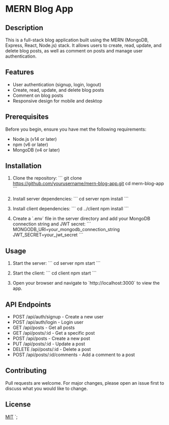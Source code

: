# MERN Blog App

## Description
This is a full-stack blog application built using the MERN (MongoDB, Express, React, Node.js) stack. It allows users to create, read, update, and delete blog posts, as well as comment on posts and manage user authentication.

## Features
- User authentication (signup, login, logout)
- Create, read, update, and delete blog posts
- Comment on blog posts
- Responsive design for mobile and desktop

## Prerequisites
Before you begin, ensure you have met the following requirements:
- Node.js (v14 or later)
- npm (v6 or later)
- MongoDB (v4 or later)

## Installation

1. Clone the repository:
   \`\`\`
   git clone https://github.com/yourusername/mern-blog-app.git
   cd mern-blog-app
   \`\`\`

2. Install server dependencies:
   \`\`\`
   cd server
   npm install
   \`\`\`

3. Install client dependencies:
   \`\`\`
   cd ../client
   npm install
   \`\`\`

4. Create a \`.env\` file in the server directory and add your MongoDB connection string and JWT secret:
   \`\`\`
   MONGODB_URI=your_mongodb_connection_string
   JWT_SECRET=your_jwt_secret
   \`\`\`

## Usage

1. Start the server:
   \`\`\`
   cd server
   npm start
   \`\`\`

2. Start the client:
   \`\`\`
   cd client
   npm start
   \`\`\`

3. Open your browser and navigate to \`http://localhost:3000\` to view the app.

## API Endpoints

- POST /api/auth/signup - Create a new user
- POST /api/auth/login - Login user
- GET /api/posts - Get all posts
- GET /api/posts/:id - Get a specific post
- POST /api/posts - Create a new post
- PUT /api/posts/:id - Update a post
- DELETE /api/posts/:id - Delete a post
- POST /api/posts/:id/comments - Add a comment to a post

## Contributing
Pull requests are welcome. For major changes, please open an issue first to discuss what you would like to change.

## License
[MIT](https://choosealicense.com/licenses/mit/)
`;
